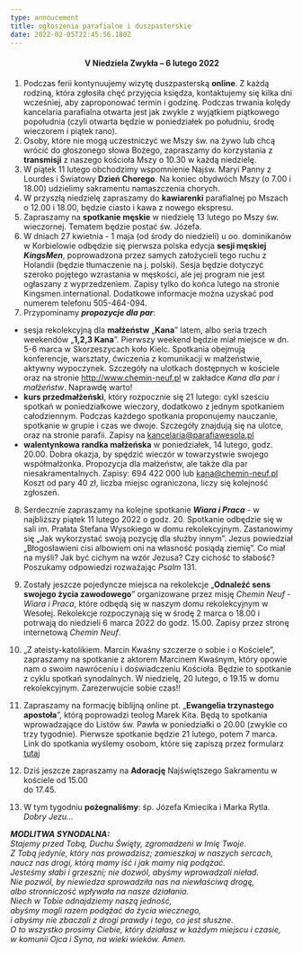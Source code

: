 ```yaml
---
type: annoucement
title: ogłoszenia parafialne i duszpasterskie
date: 2022-02-05T22:45:56.180Z
---
```

<!--StartFragment--><h4 style="text-align:center;">V Niedziela Zwykła – 6 lutego 2022</h4>

1. Podczas ferii kontynuujemy wizytę duszpasterską **online**. Z każdą rodziną, która zgłosiła chęć przyjęcia księdza, kontaktujemy się kilka dni wcześniej, aby zaproponować termin i godzinę. Podczas trwania kolędy kancelaria parafialna otwarta jest jak zwykle z wyjątkiem piątkowego popołudnia (czyli otwarta będzie w poniedziałek po południu, środę wieczorem i piątek rano).
2. Osoby, które nie mogą uczestniczyć we Mszy św. na żywo lub chcą wrócić do głoszonego słowa Bożego, zapraszamy do korzystania z **transmisji** z naszego kościoła Mszy o 10.30 w każdą niedzielę.
3. W piątek 11 lutego obchodzimy wspomnienie Najśw. Maryi Panny z Lourdes i Światowy **Dzień Chorego**. Na koniec obydwóch Mszy (o 7.00 i 18.00) udzielimy sakramentu namaszczenia chorych.
4. W przyszłą niedzielę zapraszamy do **kawiarenki** parafialnej po Mszach o 12.00 i 18.00, będzie ciasto i kawa z nowego ekspresu. 
5. Zapraszamy na **spotkanie męskie** w niedzielę 13 lutego po Mszy św. wieczornej. Tematem będzie postać św. Józefa.
6. W dniach 27 kwietnia - 1 maja (od środy do niedzieli) u oo. dominikanów w Korbielowie odbędzie się pierwsza polska edycja **sesji męskiej** ***KingsMen***, poprowadzona przez samych założycieli tego ruchu z Holandii (będzie tłumaczenie na j. polski). Sesja będzie dotyczyć szeroko pojętego wzrastania w męskości, ale jej program nie jest ogłaszany z wyprzedzeniem. Zapisy tylko do końca lutego na stronie Kingsmen.international. Dodatkowe informacje można uzyskać pod numerem telefonu 505-464-094.
7. Przypominamy ***propozycje dla par***:

* sesja rekolekcyjną dla **małżeństw** „**Kana**” latem, albo seria trzech weekendów „**1,2,3 Kana**”. Pierwszy weekend będzie miał miejsce w dn. 5-6 marca w Skorzeszycach koło Kielc. Spotkania obejmują konferencje, warsztaty, ćwiczenia z komunikacji w małżeństwie, aktywny wypoczynek. Szczegóły na ulotkach dostępnych w kościele oraz na stronie <http://www.chemin-neuf.pl> w zakładce *Kana dla par i małżeństw*. Naprawdę warto!
* **kurs przedmałżeński**, który rozpocznie się 21 lutego: cykl sześciu spotkań w poniedziałkowe wieczory, dodatkowo z jednym spotkaniem całodziennym. Podczas każdego spotkania proponujemy nauczanie, spotkanie w grupie i czas we dwoje. Szczegóły znajdują się na ulotce, oraz na stronie parafii. Zapisy na [kancelaria@parafiawesola.pl](mailto:kancelaria@parafiawesola.pl)
* **walentynkowa randka małżeńska** w poniedziałek, 14 lutego, godz. 20.00. Dobra okazja, by spędzić wieczór w towarzystwie swojego współmałżonka. Propozycja dla małżeństw, ale także dla par niesakramentalnych. Zapisy: 694 422 000 lub [kana@chemin-neuf.pl](mailto:kana@chemin-neuf.pl) Koszt od pary 40 zł, liczba miejsc ograniczona, liczy się kolejność zgłoszeń.

8. Serdecznie zapraszamy na kolejne spotkanie ***Wiara i Praca*** - w najbliższy piątek 11 lutego 2022 o godz. 20. Spotkanie odbędzie się w sali im. Prałata Stefana Wysokiego w domu rekolekcyjnym. Zastanowimy się „Jak wykorzystać swoją pozycję dla służby innym”. Jezus powiedział „Błogosławieni cisi albowiem oni na własność posiądą ziemię”. Co miał na myśli? Jak być cichym na wzór Jezusa? Czy cichość to słabość? Poszukamy odpowiedzi rozważając *Psalm* 131.

9. Zostały jeszcze pojedyncze miejsca na rekolekcje „**Odnaleźć sens swojego życia zawodowego**” organizowane przez misję *Chemin Neuf* - *Wiara i Praca*, które odbędą się w naszym domu rekolekcyjnym w Wesołej. Rekolekcje rozpoczynają się w środę 2 marca o 18.00 i potrwają do niedzieli 6 marca 2022 do godz. 15.00. Zapisy przez stronę internetową *Chemin Neuf*.

10. „Z ateisty-katolikiem. Marcin Kwaśny szczerze o sobie i o Kościele”, zapraszamy na spotkanie z aktorem Marcinem Kwaśnym, który opowie nam o swoim nawróceniu i doświadczeniu Kościoła. Będzie to spotkanie z cyklu spotkań synodalnych. W niedzielę, 20 lutego, o 19.15 w domu rekolekcyjnym. Zarezerwujcie sobie czas!!

11. Zapraszamy na formację biblijną online pt. „**Ewangelia trzynastego apostoła**”, którą poprowadzi teolog Marek Kita. Będą to spotkania wprowadzające do Listów św. Pawła w poniedziałki o 20.00 (zwykle co trzy tygodnie). Pierwsze spotkanie będzie 21 lutego, potem 7 marca. Link do spotkania wyślemy osobom, które się zapiszą przez formularz [tutaj](https://forms.gle/fnJUKdKexwzJXVeE7)

12. Dziś jeszcze zapraszamy na **Adorację** Najświętszego Sakramentu w kościele od 15.00\
do 17.45.

13. W tym tygodniu **pożegnaliśmy**: śp. Józefa Kmiecika i Marka Rytla. *Dobry Jezu…*

***MODLITWA SYNODALNA:*** \
*Stajemy przed Tobą, Duchu Święty, zgromadzeni w Imię Twoje.\
Z Tobą jedynie, który nas prowadzisz; zamieszkaj w naszych sercach,* \
*naucz nas drogi, którą mamy iść i jak mamy nią podążać.* \
*Jesteśmy słabi i grzeszni; nie dozwól, abyśmy wprowadzali nieład.\
Nie pozwól, by niewiedza sprowadziła nas na niewłaściwą drogę,* \
*albo stronniczość wpływała na nasze działania.* \
*Niech w Tobie odnajdziemy naszą jedność,* \
*abyśmy mogli razem podążać do życia wiecznego,* \
*i abyśmy nie zbaczali z drogi prawdy i tego, co jest słuszne.\
O to wszystko prosimy Ciebie, który działasz w każdym miejscu i czasie,\
w komunii Ojca i Syna, na wieki wieków. Amen.*

<!--EndFragment-->